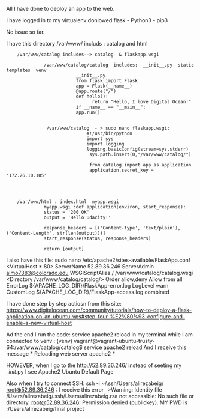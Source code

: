 All I have done to deploy an app to the web.

I have logged in to my virtualenv 
donlowed flask - Python3 - pip3

No issue so far. 

I have this directory 
/var/www/ includs : catalog and html

        /var/www/catalog includes--> catalog  & flaskapp.wsgi

                  /var/www/catalog/catalog  includes:  __init__.py  static  templates  venv
                              __init__.py
                              from flask import Flask
                              app = Flask(__name__)
                              @app.route("/")
                              def hello():
                                    return "Hello, I love Digital Ocean!"
                              if __name__ == "__main__":
                              app.run()
                      

                   /var/www/catalog  - > sudo nano flaskapp.wsgi: 
                                  #!/usr/bin/python
                                  import sys
                                  import logging
                                  logging.basicConfig(stream=sys.stderr)
                                   sys.path.insert(0,"/var/www/catalog/")

                                   from catalog import app as application
                                   application.secret_key = '172.26.10.105'


        
        
        /var/www/html : index.html  myapp.wsgi
                  myapp.wsgi :def application(environ, start_response):
                  status = '200 OK'
                  output = 'Hello Udacity!'

                  response_headers = [('Content-type', 'text/plain'), ('Content-Length', str(len(output)))]
                  start_response(status, response_headers)

                  return [output]


I also have this file: sudo nano /etc/apache2/sites-available/FlaskApp.conf
        <VirtualHost *:80>
                ServerName 52.89.36.246
                ServerAdmin almo7383@colorado.edu
                WSGIScriptAlias / /var/www/catalog/catalog.wsgi
                <Directory /var/www/catalog/catalog/>
                        Order allow,deny
                        Allow from all
                </Directory>
                ErrorLog ${APACHE_LOG_DIR}/FlaskApp-error.log
                LogLevel warn
                CustomLog ${APACHE_LOG_DIR}/FlaskApp-access.log combined
        </VirtualHost>


I have done step by step actiosn from this site: https://www.digitalocean.com/community/tutorials/how-to-deploy-a-flask-application-on-an-ubuntu-vps#step-four-%E2%80%93-configure-and-enable-a-new-virtual-host



Ad the end I run the code: service apache2 reload in my terminal while I am connected to venv : (venv) vagrant@vagrant-ubuntu-trusty-64:/var/www/catalog/catalog$ service apache2 reload 
And I receive this message * Reloading web server apache2                                                                                       * 

HOWEVER, when I go to the http://52.89.36.246/ instead of seeting my __init_.py I see  Apache2 Ubuntu Default Page


Also when I try to connect SSH: ssh -i ~/.ssh/Users/alirezabeig/ root@52.89.36.246 : I receive this error _>Warning: Identity file /Users/alirezabeig/.ssh/Users/alirezabeig.rsa not accessible: No such file or directory.
root@52.89.36.246: Permission denied (publickey).
MY PWD is :/Users/alirezabeig/final project






